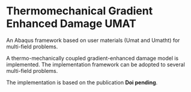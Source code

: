# Thermomechanical Gradient Enhanced Damage UMAT
An Abaqus framework based on user materials (Umat and Umatht) for multi-field problems. 

A thermo-mechanically coupled gradient-enhanced damage model is implemented. The implementation framework can be adopted to several multi-field problems.

The implementation is based on the publication **Doi pending**.
